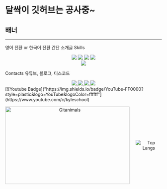 # 달싹이 깃허브는 공사중~
## 배너
---
영어 전환 or 한국어 전환
간단 소개글
Skills
<div align='center'>
  <img src="https://img.shields.io/badge/C-A8B9CC?style=plastic&logo=C&logoColor=ffffff"/>
  <img src="https://img.shields.io/badge/C%2B%2B-00599C?style=plastic&logo=C%2B%2B&logoColor=ffffff"/>
  <img src="https://img.shields.io/badge/C%23-black?style=plastic"/>
  <img src="https://img.shields.io/badge/Python-3776AB?style=plastic&logo=Python&logoColor=ffffff"/><br>
  <img src="https://img.shields.io/badge/Unity-black?style=plastic&logo=Unity&logoColor=ffffff"/>
</div>

Contacts
유튜브, 블로그, 디스코드
<div align='center'>
  <a href="https://www.youtube.com/@dalssak">
    <img src=/>
  </a>
  <a href="https://jisung-rithm.tistory.com/">
    <img src="https://img.shields.io/badge/Tistory-000000?style=plastic&logo=Tistory&logoColor=ffffff"/>
  </a>
  <a href="https://blog.naver.com/dalssagi">
    <img src="https://img.shields.io/badge/Blog-03C75A?style=plastic&logo=Naver&logoColor=ffffff"/>
  </a>
  <a href="https://www.discord.com/users/500275466087694338">
    <img src="https://img.shields.io/badge/Discord-5865F2?style=plastic&logo=Discord&logoColor=ffffff"/>
  </a>
</div>
[![Youtube Badge]("https://img.shields.io/badge/YouTube-FF0000?style=plastic&logo=YouTube&logoColor=ffffff"](https://www.youtube.com/c/kyleschool) 

<p align="center" style="display: flex; align-items: center; justify-content: center;">
  <img src="https://render.gitanimals.org/farms/j1sung" width="400" height="250" alt="Gitanimals" style="margin-right: 20px;"/>
  <img src="https://github-readme-stats.vercel.app/api/top-langs/?username=j1sung&layout=compact" alt="Top Langs" />
</p>

